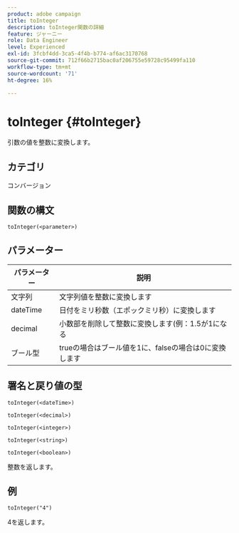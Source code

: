 ```yaml
---
product: adobe campaign
title: toInteger
description: toInteger関数の詳細
feature: ジャーニー
role: Data Engineer
level: Experienced
exl-id: 3fcbf4dd-3ca5-4f4b-b774-af6ac3170768
source-git-commit: 712f66b2715bac0af206755e59728c95499fa110
workflow-type: tm+mt
source-wordcount: '71'
ht-degree: 16%

---
```


# toInteger {#toInteger}

引数の値を整数に変換します。

## カテゴリ

コンバージョン

## 関数の構文

`toInteger(<parameter>)`

## パラメーター

| パラメーター | 説明 |
|--- |--- |
| 文字列 | 文字列値を整数に変換します |
| dateTime | 日付をミリ秒数（エポックミリ秒）に変換します |
| decimal | 小数部を削除して整数に変換します(例：1.5が1になる |
| ブール型 | trueの場合はブール値を1に、falseの場合は0に変換します |

## 署名と戻り値の型

`toInteger(<dateTime>)`

`toInteger(<decimal>)`

`toInteger(<integer>)`

`toInteger(<string>)`

`toInteger(<boolean>)`

整数を返します。

## 例

`toInteger("4")`

4を返します。
